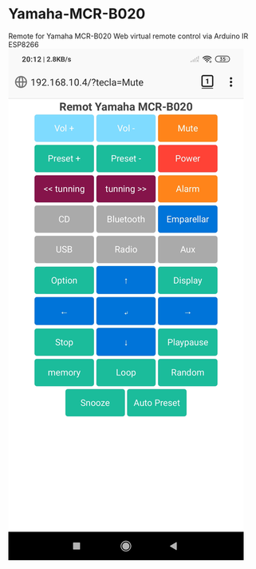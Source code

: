 # Yamaha-MCR-B020
 Remote for Yamaha MCR-B020
 Web virtual remote control via Arduino IR ESP8266
![Main screeen](https://raw.githubusercontent.com/lobernat/Yamaha-MCR-B020/master/imatges/comandament_captura_pantalla.jpg)
